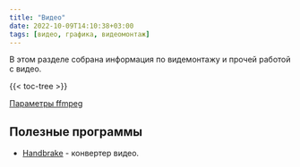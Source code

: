 ```yaml
---
title: "Видео"
date: 2022-10-09T14:10:38+03:00
tags: [видео, графика, видеомонтаж]
---
```


В этом разделе собрана информация по видемонтажу и прочей работой с видео.

{{< toc-tree >}}

[Параметры ffmpeg](https://help.ubuntu.ru/wiki/ffmpeg)

## Полезные программы

* [Handbrake](https://handbrake.fr/) - конвертер видео.
